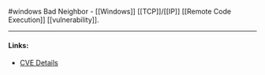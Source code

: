 #windows 
Bad Neighbor - [[Windows]] [[TCP]]/[[IP]] [[Remote Code Execution]] [[vulnerability]].

---
#### Links:
- [CVE Details](https://www.cvedetails.com/cve/CVE-2020-16898/)
